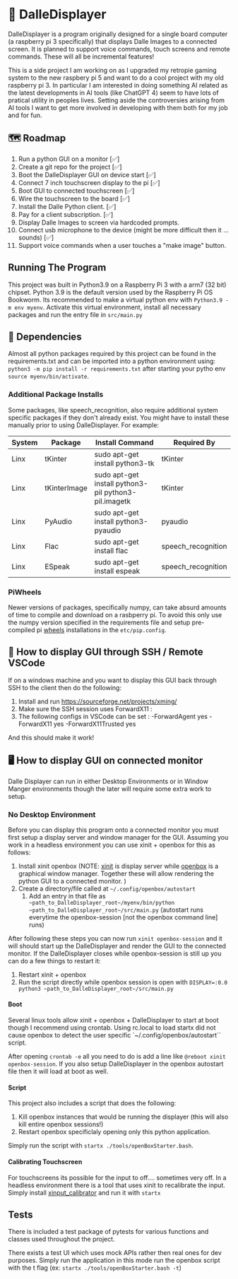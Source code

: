 # 🍱 DalleDisplayer

DalleDisplayer is a program originally designed for a single board computer (a raspberry pi 3 specifically) that displays Dalle Images to a connected screen. It is planned to support voice commands, touch screens and remote commands. These will all be incremental features!

This is a side project I am working on as I upgraded my retropie gaming system to the new raspbery pi 5 and want to do a cool project with my old raspberry pi 3. In particular I am interested in doing something AI related as the latest developments in AI tools (like ChatGPT 4) seem to have lots of pratical utility in peoples lives. Setting aside the controversies arising from AI tools I want to get more involved in developing with them both for my job and for fun.

## 🗺️ Roadmap

1. Run a python GUI on a monitor [✅]
2. Create a git repo for the project [✅]
3. Boot the DalleDisplayer GUI on device start [✅]
4. Connect 7 inch touchscreen display to the pi [✅]
5. Boot GUI to connected touchscreen [✅]
6. Wire the touchscreen to the board [✅]
7. Install the Dalle Python client. [✅]
8. Pay for a client subscription. [✅]
9. Display Dalle Images to screen via hardcoded prompts.
10. Connect usb microphone to the device (might be more difficult then it ... sounds) [✅]
11. Support voice commands when a user touches a "make image" button.

## Running The Program

This project was built in Python3.9 on a Raspberry Pi 3 with a arm7 (32 bit) chipset. Python 3.9 is the default version used by the Raspberry Pi OS Bookworm.
Its recommended to make a virtual python env with `Python3.9 -m env myenv`. Activate this virtual environment, install all necessary packages and run the entry file in `src/main.py`

## 🏴󠁶󠁥󠁷󠁿 Dependencies

Almost all python packages required by this project can be found in the requirements.txt and can be imported into a python environment using:
`python3 -m pip install -r requirements.txt` after starting your pytho env `source myenv/bin/activate`.

### Additional Package Installs

Some packages, like speech_recognition, also require additional system specific packages if they don't already exist. You might have to install
these manually prior to using DalleDisplayer.
For example:

| System | Package | Install Command                      | Required By        |
| ------ | ------- | ------------------------------------ | ------------------ |
| Linx   | tKinter | sudo apt-get install python3-tk      | tKinter            |
| Linx   | tKinterImage | sudo apt-get install python3-pil python3-pil.imagetk      | tKinter            |
| Linx   | PyAudio | sudo apt-get install python3-pyaudio | pyaudio            |
| Linx   | Flac    | sudo apt-get install flac            | speech_recognition |
| Linx   | ESpeak  | sudo apt-get install espeak          | speech_recognition |


### PiWheels

Newer versions of packages, specifically numpy, can take absurd amounts of time to compile and download on a rasbperry pi. To avoid this only use the numpy version specified in the requirements file and setup pre-compiled pi [wheels](https://www.piwheels.org/) installations in the `etc/pip.config`.

## 📶 How to display GUI through SSH / Remote VSCode

If on a windows machine and you want to display this GUI back through SSH to the client then do the following:

1. Install and run https://sourceforge.net/projects/xming/
2. Make sure the SSH session uses ForwardX11 :
3. The following configs in VSCode can be set : -ForwardAgent yes -ForwardX11 yes -ForwardX11Trusted yes

And this should make it work!

## 🖥️ How to display GUI on connected monitor

Dalle Displayer can run in either Desktop Environments or in Window Manger environments though the later will require some extra work to setup.

### No Desktop Environment

Before you can display this program onto a connected monitor you must first setup a display server and window manager for the GUI. Assuming you work in a headless environment you can use xinit + openbox for this as follows:

1. Install xinit openbox
   (NOTE: [xinit](https://en.wikipedia.org/wiki/Xinit) is display server while [openbox]() is a graphical window manager. Together these will allow rendering the python GUI to a connected monitor. )
2. Create a directory/file called at `~/.config/openbox/autostart`
   1. Add an entry in that file as ` ~path_to_DalleDisplayer_root~/myenv/bin/python ~path_to_DalleDisplayer_root~/src/main.py` (autostart runs everytime the openbox-session [not the openbox command line] runs)

After following these steps you can now run `xinit openbox-session` and it will should start up the DalleDisplayer and render the GUI to the connected monitor.
If the DalleDisplayer closes while openbox-session is still up you can do a few things to restart it:

1. Restart xinit + openbox
2. Run the script directly while openbox session is open with `DISPLAY=:0.0 python3 ~path_to_DalleDisplayer_root~/src/main.py`

#### Boot

Several linux tools allow xinit + openbox + DalleDisplayer to start at boot though I recommend using crontab. Using rc.local to load startx did not cause openbox to detect the user specific `~/.config/openbox/autostart`` script.

After opening `crontab -e` all you need to do is add a line like `@reboot xinit openbox-session`. If you also setup DalleDisplayer in the openbox autostart file then it will load at boot as well.

#### Script

This project also includes a script that does the following:

1. Kill openbox instances that would be running the displayer (this will also kill entire openbox sessions!)
2. Restart openbox specificlaly opening only this python application.

Simply run the script with `startx ./tools/openBoxStarter.bash`.

#### Calibrating Touchscreen

For touchscreens its possible for the input to off.... sometimes very off. In a headless environment there is a tool
that uses xinit to recalibrate the input. Simply install [xinput_calibrator](xinput_calibrator) and run it with `startx`

## Tests

There is included a test package of pytests for various functions and classes used throughout the project. 

There exists a test UI which uses mock APIs rather then real ones for dev purposes. Simply run the application in this mode run the openbox script with the t flag (ex: `startx ./tools/openBoxStarter.bash -t`)